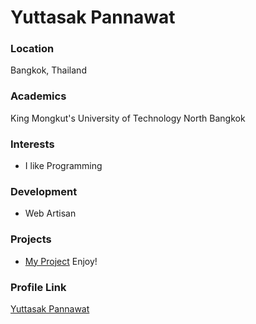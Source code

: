 # Yuttasak Pannawat

### Location

Bangkok, Thailand

### Academics

King Mongkut's University of Technology North Bangkok

### Interests

- I like Programming

### Development

- Web Artisan

### Projects

- [My Project](https://github.com/yuttasakcom) Enjoy!

### Profile Link

[Yuttasak Pannawat](https://github.com/yuttasakcom)